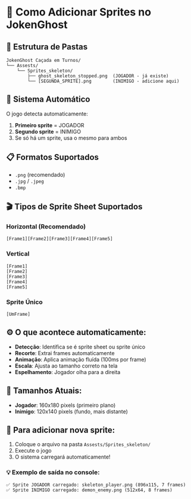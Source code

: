 # 🎨 Como Adicionar Sprites no JokenGhost

## 📁 Estrutura de Pastas
```
JokenGhost Caçada em Turnos/
└── Assests/
    └── Sprites_skeleton/
        ├── ghost_skeleton_stopped.png  (JOGADOR - já existe)
        └── [SEGUNDA_SPRITE].png        (INIMIGO - adicione aqui)
```

## 🚀 Sistema Automático
O jogo detecta automaticamente:
1. **Primeiro sprite** = JOGADOR
2. **Segundo sprite** = INIMIGO
3. Se só há um sprite, usa o mesmo para ambos

## 📋 Formatos Suportados
- `.png` (recomendado)
- `.jpg` / `.jpeg`
- `.bmp`

## 🎬 Tipos de Sprite Sheet Suportados

### Horizontal (Recomendado)
```
[Frame1][Frame2][Frame3][Frame4][Frame5]
```

### Vertical
```
[Frame1]
[Frame2]
[Frame3]
[Frame4]
[Frame5]
```

### Sprite Único
```
[UmFrame]
```

## ⚙️ O que acontece automaticamente:
- **Detecção**: Identifica se é sprite sheet ou sprite único
- **Recorte**: Extrai frames automaticamente
- **Animação**: Aplica animação fluída (100ms por frame)
- **Escala**: Ajusta ao tamanho correto na tela
- **Espelhamento**: Jogador olha para a direita

## 🎯 Tamanhos Atuais:
- **Jogador**: 160x180 pixels (primeiro plano)
- **Inimigo**: 120x140 pixels (fundo, mais distante)

## 📝 Para adicionar nova sprite:
1. Coloque o arquivo na pasta `Assests/Sprites_skeleton/`
2. Execute o jogo
3. O sistema carregará automaticamente!

### 💡 Exemplo de saída no console:
```
✅ Sprite JOGADOR carregado: skeleton_player.png (896x115, 7 frames)
✅ Sprite INIMIGO carregado: demon_enemy.png (512x64, 8 frames)
```
